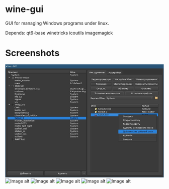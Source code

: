 # wine-gui
GUI for managing Windows programs under linux.

Depends: qt6-base winetricks icoutils imagemagick
# Screenshots
![Image alt](https://github.com/tank142/wine-gui/raw/master/screenshot1.jpg)
![Image alt](https://github.com/tank142/wine-gui/raw/master/screenshot6.jpg)
![Image alt](https://github.com/tank142/wine-gui/raw/master/screenshot3.jpg)
![Image alt](https://github.com/tank142/wine-gui/raw/master/screenshot2.jpg)
![Image alt](https://github.com/tank142/wine-gui/raw/master/screenshot4.jpg)
![Image alt](https://github.com/tank142/wine-gui/raw/master/screenshot5.jpg)
